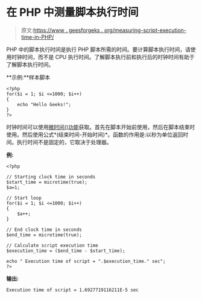 # 在 PHP 中测量脚本执行时间

> 原文:[https://www . geesforgeks . org/measuring-script-execution-time-in-PHP/](https://www.geeksforgeeks.org/measuring-script-execution-time-in-php/)

PHP 中的脚本执行时间是执行 PHP 脚本所需的时间。要计算脚本执行时间，请使用时钟时间，而不是 CPU 执行时间。了解脚本执行前和执行后的时钟时间有助于了解脚本执行时间。

**示例:**样本脚本

```
<?php
for($i = 1; $i <=1000; $i++)
{
    echo "Hello Geeks!";
} 
?>
```

时钟时间可以使用[微时间()功能](https://www.geeksforgeeks.org/php-microtime-function/)获取。首先在脚本开始前使用，然后在脚本结束时使用。然后使用公式*(结束时间-开始时间)*。函数的作用是:以秒为单位返回时间。执行时间不是固定的，它取决于处理器。

**例:**

```
<?php

// Starting clock time in seconds
$start_time = microtime(true);
$a=1;

// Start loop
for($i = 1; $i <=1000; $i++)
{
    $a++;
} 

// End clock time in seconds
$end_time = microtime(true);

// Calculate script execution time
$execution_time = ($end_time - $start_time);

echo " Execution time of script = ".$execution_time." sec";
?>
```

**输出:**

```
Execution time of script = 1.6927719116211E-5 sec

```